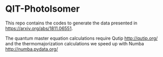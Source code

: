 # QIT-PhotoIsomer

This repo contains the codes to generate the data presented in https://arxiv.org/abs/1811.06551. 

The quantum master equation calculations require Qutip http://qutip.org/ and the thermomajorization calculations we speed up with Numba http://numba.pydata.org/
